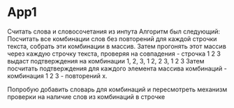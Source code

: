 # App1
Считать слова и словосочетания из инпута
Алгоритм был следующий:
Посчитать все комбинации слов без повторений для каждой строчки текста, собрать эти комбинации в массив.
Затем прогонять этот массив через каждую строчку текста, проверяя на совпадения - строчка 1 2 3 выдаст подтверждения на комбинации 1, 2, 3, 1 2, 2 3, 1 2 3
Затем посчитать подтверждения для каждого элемента массива комбинаций - комбинация 1 2 3 - повторений х.

Попробую добавить словарь для комбинаций и пересмотреть механизм проверки на наличие слов из комбинаций в строчке
